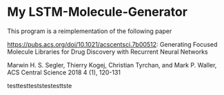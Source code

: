 # My LSTM-Molecule-Generator

This program is a reimplementation of the following paper

https://pubs.acs.org/doi/10.1021/acscentsci.7b00512: Generating Focused Molecule Libraries for Drug Discovery with Recurrent Neural Networks

Marwin H. S. Segler, Thierry Kogej, Christian Tyrchan, and Mark P. Waller,
ACS Central Science 2018 4 (1), 120-131



testtestteststestesttste

